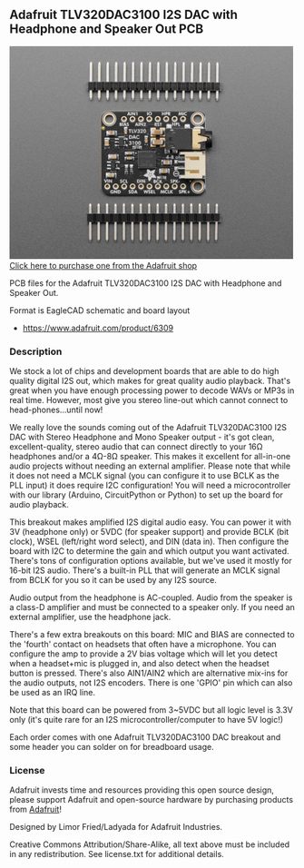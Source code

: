 ## Adafruit TLV320DAC3100 I2S DAC with Headphone and Speaker Out PCB

<a href="http://www.adafruit.com/products/6309"><img src="assets/6309.jpg?raw=true" width="500px"><br/>
Click here to purchase one from the Adafruit shop</a>

PCB files for the Adafruit TLV320DAC3100 I2S DAC with Headphone and Speaker Out. 

Format is EagleCAD schematic and board layout
* https://www.adafruit.com/product/6309

### Description

We stock a lot of chips and development boards that are able to do high quality digital I2S out, which makes for great quality audio playback. That's great when you have enough processing power to decode WAVs or MP3s in real time. However, most give you stereo line-out which cannot connect to head-phones...until now!

We really love the sounds coming out of the Adafruit TLV320DAC3100 I2S DAC with Stereo Headphone and Mono Speaker output - it's got clean, excellent-quality, stereo audio that can connect directly to your 16Ω headphones and/or a 4Ω-8Ω speaker. This makes it excellent for all-in-one audio projects without needing an external amplifier. Please note that while it does not need a MCLK signal (you can configure it to use BCLK as the PLL input) it does require I2C configuration! You will need a microcontroller with our library (Arduino, CircuitPython or Python) to set up the board for audio playback.

This breakout makes amplified I2S digital audio easy. You can power it with 3V (headphone only) or 5VDC (for speaker support) and provide BCLK (bit clock), WSEL (left/right word select), and DIN (data in). Then configure the board with I2C to determine the gain and which output you want activated. There's tons of configuration options available, but we've used it mostly for 16-bit I2S audio. There's a built-in PLL that will generate an MCLK signal from BCLK for you so it can be used by any I2S source.

Audio output from the headphone is AC-coupled. Audio from the speaker is a class-D amplifier and must be connected to a speaker only. If you need an external amplifier, use the headphone jack. 

There's a few extra breakouts on this board: MIC and BIAS are connected to the 'fourth' contact on headsets that often have a microphone. You can configure the amp to provide a 2V bias voltage which will let you detect when a headset+mic is plugged in, and also detect when the headset button is pressed. There's also AIN1/AIN2 which are alternative mix-ins for the audio outputs, not I2S encoders. There is one 'GPIO' pin which can also be used as an IRQ line.

Note that this board can be powered from 3~5VDC but all logic level is 3.3V only (it's quite rare for an I2S microcontroller/computer to have 5V logic!)

Each order comes with one Adafruit TLV320DAC3100 DAC breakout and some header you can solder on for breadboard usage.

### License

Adafruit invests time and resources providing this open source design, please support Adafruit and open-source hardware by purchasing products from [Adafruit](https://www.adafruit.com)!

Designed by Limor Fried/Ladyada for Adafruit Industries.

Creative Commons Attribution/Share-Alike, all text above must be included in any redistribution. 
See license.txt for additional details.
